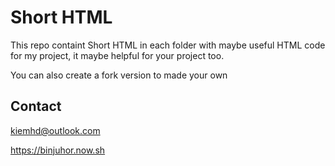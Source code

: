 # Short HTML

This repo containt Short HTML in each folder with maybe useful HTML code for my project, it maybe helpful for your project too.

You can also create a fork version to made your own

## Contact

kiemhd@outlook.com

https://binjuhor.now.sh
